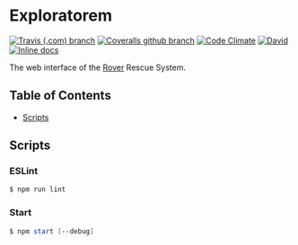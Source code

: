 # Exploratorem
[![Travis (.com) branch](https://img.shields.io/travis/com/RescueOnWheels/Exploratorem/master.svg?style=flat-square)](https://travis-ci.com/RescueOnWheels/Exploratorem)
[![Coveralls github branch](https://img.shields.io/coveralls/github/RescueOnWheels/Exploratorem/master.svg?style=flat-square)](https://coveralls.io/github/RescueOnWheels/Exploratorem)
[![Code Climate](https://img.shields.io/codeclimate/maintainability/RescueOnWheels/Exploratorem.svg?style=flat-square)](https://codeclimate.com/github/RescueOnWheels/Exploratorem)
[![David](https://img.shields.io/david/RescueOnWheels/Exploratorem.svg?style=flat-square)](https://david-dm.org/RescueOnWheels/Exploratorem)
[![Inline docs](http://inch-ci.org/github/RescueOnWheels/Exploratorem.svg?branch=master&style=flat-square)](http://inch-ci.org/github/RescueOnWheels/Exploratorem)

The web interface of the [Rover](https://github.com/RescueOnWheels/Rover) Rescue System.

## Table of Contents
* [Scripts](#scripts)

## Scripts
### ESLint
```powershell
$ npm run lint
```

### Start
```powershell
$ npm start [--debug]
```

